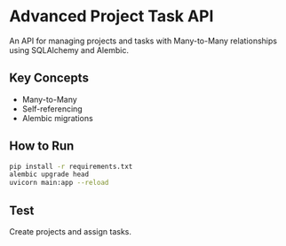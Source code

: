 # Advanced Project Task API

An API for managing projects and tasks with Many-to-Many relationships using SQLAlchemy and Alembic.

## Key Concepts
- Many-to-Many
- Self-referencing
- Alembic migrations

## How to Run
```sh
pip install -r requirements.txt
alembic upgrade head
uvicorn main:app --reload
```

## Test
Create projects and assign tasks.

